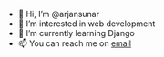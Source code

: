 - 👋 Hi, I’m @arjansunar
- 👀 I’m interested in web development
- 🌱 I’m currently learning Django
- 📫 You can reach me on [email](mailto:arjan.gahatrajsunar@gmail.com)

<!---
arjansunar/arjansunar is a ✨ special ✨ repository because its `README.md` (this file) appears on your GitHub profile.
You can click the Preview link to take a look at your changes.
--->
